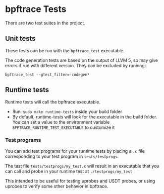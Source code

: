 # bpftrace Tests

There are two test suites in the project.

## Unit tests

These tests can be run with the `bpftrace_test` executable.

The code generation tests are based on the output of LLVM 5, so may give errors if run with different version. They can be excluded by running:

`bpftrace_test --gtest_filter=-codegen*`

## Runtime tests

Runtime tests will call the bpftrace executable.
* Run: `sudo make runtime-tests` inside your build folder
* By default, runtime-tests will look for the executable in the build folder. You can set a value to the environment variable `BPFTRACE_RUNTIME_TEST_EXECUTABLE` to customize it

### Test programs

You can add test programs for your runtime tests by placing a `.c` file corresponding to your test program in `tests/testprogs`.

The test file `tests/testprogs/my_test.c` will result in an executable that you can call and probe in your runtime test at `./testprogs/my_test`

This intended to be useful for testing uprobes and USDT probes, or using uprobes to verify some other behavior in bpftrace.
